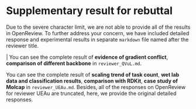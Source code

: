 # Supplementary result for rebuttal

Due to the severe character limit, we are not able to provide all of the results in OpenReview. To further address your concern, we have included detailed response and experimental results in separate `markdown` file named after the reviewer title. 

| You can see the complete result of **evidence of gradient conflict**, **comparison of different backbone** in `reviewer_QVuL.md`.

You can see the complete result of **scaling trend of task count**, **wet lab data and classification results**, **comparison with RDKit**, **case study of Molcap** in `reviewer_UEAu.md`. Besides, all of the responses on OpenReview for reviewer UEAu are truncated, here, we provide the original detailed responses.
